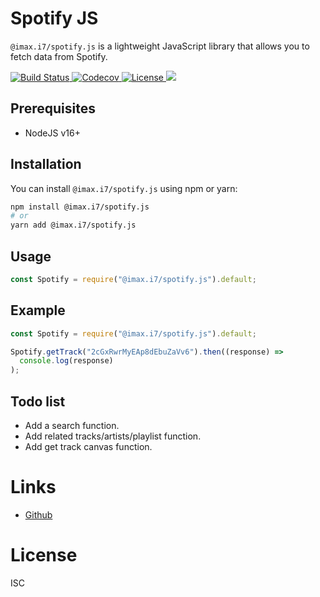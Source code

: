 # Spotify JS

`@imax.i7/spotify.js` is a lightweight JavaScript library that allows you to fetch data from Spotify.

  <p>

<p>
  <a href="https://github.com/TrishCX/Spotify.js" target="_blank">
    <img src="https://img.shields.io/npm/v/@imax.i7/spotify.js.svg" alt="Build Status">
  </a>
  <a href="https://github.com/TrishCX/Spotify.js" target="_blank">
    <img src="https://img.shields.io/badge/License-Boost_1.0-lightblue.svg" alt="Codecov" />
  </a>
  <a href="https://github.com/TrishCX/Spotify.js" target="_blank">
    <img src="https://img.shields.io/badge/License-ISC-blue.svg" alt="License">
  </a>
  <a href="https://www.npmjs.com/package/@imax.i7/spotify.js.svg" target="_blank">
    <img src="https://img.shields.io/npm/dt/@imax.i7/spotify.js.svg" />
  </a>
  
</p>
<p>
  
</p>

## Prerequisites

- NodeJS v16+

## Installation

You can install `@imax.i7/spotify.js` using npm or yarn:

```bash
npm install @imax.i7/spotify.js
# or
yarn add @imax.i7/spotify.js
```

## Usage

```js
const Spotify = require("@imax.i7/spotify.js").default;
```

## Example

```js
const Spotify = require("@imax.i7/spotify.js").default;

Spotify.getTrack("2cGxRwrMyEAp8dEbuZaVv6").then((response) =>
  console.log(response)
);
```

## Todo list

- Add a search function.
- Add related tracks/artists/playlist function.
- Add get track canvas function.

# Links

- [Github](https://github.com/TrishCX/Spotify.js)

# License

ISC
